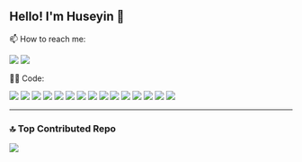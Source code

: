  ## Hello! I'm Huseyin 👋

 📫 How to reach me:  

[![](https://img.shields.io/badge/-Hüseyin%20Karakaya-informational?style=flat&logo=linkedin&logoColor=white&color=0077b5)](https://www.linkedin.com/in/h%C3%BCseyin-karakaya-248790215/) 
[![](https://img.shields.io/badge/-Send%20Email-informational?style=flat&logo=microsoft-outlook&logoColor=white&color=0078D4)](mailto:huseyinkkarakaya@gmail.com) 

:man_technologist: Code:

![](https://img.shields.io/badge/Code-React_Native-informational?style=flat&logo=react&logoColor=white&color=1F6FEB) ![](https://img.shields.io/badge/Code-JavaScript-informational?style=flat&logo=javascript&logoColor=white&color=1F6FEB) ![](https://img.shields.io/badge/Code-Flutter-informational?style=flat&logo=flutter&logoColor=white&color=1F6FEB) ![](https://img.shields.io/badge/Code-Dart-informational?style=flat&logo=dart&logoColor=white&color=1F6FEB) ![](https://img.shields.io/badge/Code-Git-informational?style=flat&logo=git&logoColor=white&color=1F6FEB) ![](https://img.shields.io/badge/Code-TypeScript-informational?style=flat&logo=typescript&logoColor=white&color=1F6FEB) ![](https://img.shields.io/badge/Code-React-informational?style=flat&logo=react&logoColor=white&color=1F6FEB) ![](https://img.shields.io/badge/Code-C%2B%2B-informational?style=flat&logo=c%2B%2B&logoColor=white&color=1F6FEB) ![](https://img.shields.io/badge/Code-GitHub-informational?style=flat&logo=github&logoColor=white&color=1F6FEB) ![](https://img.shields.io/badge/Code-NumPy-informational?style=flat&logo=numpy&logoColor=white&color=1F6FEB) ![](https://img.shields.io/badge/Code-Python-informational?style=flat&logo=python&logoColor=white&color=1F6FEB) ![](https://img.shields.io/badge/Code-Java-informational?style=flat&logo=openjdk&logoColor=white&color=1F6FEB) ![](https://img.shields.io/badge/Code-NodeJS-informational?style=flat&logo=node.js&logoColor=white&color=1F6FEB) ![](https://img.shields.io/badge/Code-ExpressJS-informational?style=flat&logo=express&logoColor=white&color=1F6FEB) ![](https://img.shields.io/badge/Code-MongoDB-informational?style=flat&logo=mongodb&logoColor=white&color=1F6FEB)

---

### 🔝 Top Contributed Repo
![](https://github-contributor-stats.vercel.app/api?username=huseyin6&limit=5&theme=default&combine_all_yearly_contributions=true)


